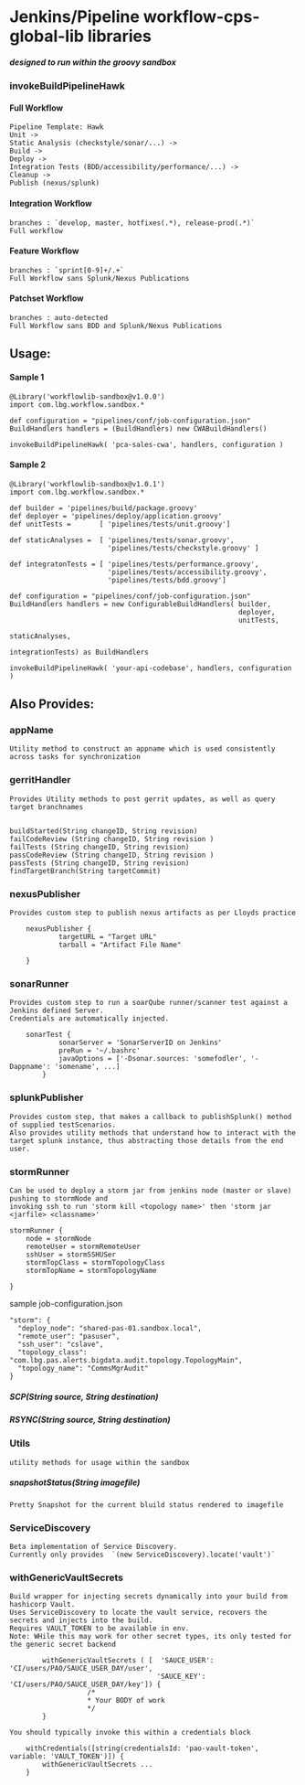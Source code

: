 # Jenkins/Pipeline workflow-cps-global-lib libraries

##### designed to run within the groovy sandbox

### invokeBuildPipelineHawk 

#### Full Workflow

	Pipeline Template: Hawk
	Unit ->
	Static Analysis (checkstyle/sonar/...) ->
	Build ->
	Deploy ->
	Integration Tests (BDD/accessibility/performance/...) ->
	Cleanup ->
	Publish (nexus/splunk)
	
#### Integration Workflow
	branches : `develop, master, hotfixes(.*), release-prod(.*)`
	Full workflow

#### Feature Workflow
	branches : `sprint[0-9]+/.+`
	Full Workflow sans Splunk/Nexus Publications

#### Patchset Workflow
	branches : auto-detected
	Full Workflow sans BDD and Splunk/Nexus Publications


## Usage:

#### Sample 1 
```
@Library('workflowlib-sandbox@v1.0.0')
import com.lbg.workflow.sandbox.*

def configuration = "pipelines/conf/job-configuration.json"
BuildHandlers handlers = (BuildHandlers) new CWABuildHandlers()

invokeBuildPipelineHawk( 'pca-sales-cwa', handlers, configuration )

```

#### Sample 2 
```
@Library('workflowlib-sandbox@v1.0.1')
import com.lbg.workflow.sandbox.*

def builder = 'pipelines/build/package.groovy'
def deployer = 'pipelines/deploy/application.groovy'
def unitTests = 	  [	'pipelines/tests/unit.groovy']

def staticAnalyses =  [	'pipelines/tests/sonar.groovy', 
						'pipelines/tests/checkstyle.groovy' ]
						
def integratonTests = [	'pipelines/tests/performance.groovy',
						'pipelines/tests/accessibility.groovy',
						'pipelines/tests/bdd.groovy']					

def configuration = "pipelines/conf/job-configuration.json"
BuildHandlers handlers = new ConfigurableBuildHandlers(	builder, 
														deployer, 
														unitTests, 
														staticAnalyses, 
														integrationTests) as BuildHandlers
	
invokeBuildPipelineHawk( 'your-api-codebase', handlers, configuration )
```

## Also Provides: 


### appName
	Utility method to construct an appname which is used consistently across tasks for synchronization

### gerritHandler
	Provides Utility methods to post gerrit updates, as well as query target branchnames


	buildStarted(String changeID, String revision)
	failCodeReview (String changeID, String revision )
	failTests (String changeID, String revision) 
	passCodeReview (String changeID, String revision ) 
	passTests (String changeID, String revision) 
	findTargetBranch(String targetCommit)

### nexusPublisher
	Provides custom step to publish nexus artifacts as per Lloyds practice
```
	nexusPublisher {
			targetURL = "Target URL"
			tarball = "Artifact File Name"

	}
```


### sonarRunner 
	Provides custom step to run a soarQube runner/scanner test against a Jenkins defined Server. 
	Credentials are automatically injected.
```
	sonarTest {
			sonarServer = 'SonarServerID on Jenkins'
			preRun = '~/.bashrc'
			javaOptions = ['-Dsonar.sources: 'somefodler', '-Dappname': 'somename', ...]
		}
```

### splunkPublisher
	Provides custom step, that makes a callback to publishSplunk() method of supplied testScenarios. 
	Also provides utility methods that understand how to interact with the target splunk instance, thus abstracting those details from the end user.

### stormRunner

    Can be used to deploy a storm jar from jenkins node (master or slave) pushing to stormNode and
    invoking ssh to run 'storm kill <topology name>' then 'storm jar <jarfile> <classname>'
```
stormRunner {
    node = stormNode
    remoteUser = stormRemoteUser
    sshUser = stormSSHUSer
    stormTopClass = stormTopologyClass
    stormTopName = stormTopologyName
 
}
```
sample job-configuration.json

```
"storm": {
  "deploy_node": "shared-pas-01.sandbox.local",
  "remote_user": "pasuser",
  "ssh_user": "cslave",
  "topology_class": "com.lbg.pas.alerts.bigdata.audit.topology.TopologyMain",
  "topology_name": "CommsMgrAudit"
}
```
		
#####		SCP(String source, String destination) 

#####		RSYNC(String source, String destination) 

### Utils  
	utility methods for usage within the sandbox

##### snapshotStatus(String imagefile)
	Pretty Snapshot for the current bluild status rendered to imagefile

### ServiceDiscovery
	Beta implementation of Service Discovery. 
	Currently only provides  `(new ServiceDiscovery).locate('vault')`
	
### withGenericVaultSecrets
	Build wrapper for injecting secrets dynamically into your build from hashicorp Vault.
	Uses ServiceDiscovery to locate the vault service, recovers the secrets and injects into the build.
	Requires VAULT_TOKEN to be available in env. 
	Note: WHile this may work for other secret types, its only tested for the generic secret backend
```
        withGenericVaultSecrets ( [  'SAUCE_USER': 'CI/users/PAO/SAUCE_USER_DAY/user',
                                    'SAUCE_KEY': 'CI/users/PAO/SAUCE_USER_DAY/key']) {
                   /*
                   * Your BODY of work
                   */
        }

```
	You should typically invoke this within a credentials block
```
	withCredentials([string(credentialsId: 'pao-vault-token', variable: 'VAULT_TOKEN')]) {
		withGenericVaultSecrets ...
	}
```  

